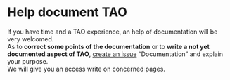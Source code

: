 Help document TAO
=================

If you have time and a TAO experience, an help of documentation will be very welcomed.\
As to **correct some points of the documentation** or to **write a not yet documented aspect of TAO**, [create an issue](http://forge.taotesting.com/projects/tao/issues/new) “Documentation” and explain your purpose.\
We will give you an access write on concerned pages.

